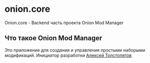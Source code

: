 # onion.core
Onion.core - Backend часть проекта Onion Mod Manager
## Что такое Onion Mod Manager
Это приложение для создания и управления простыми наборыми модификаций.
Инициатор разработки [Алексей Толстопятов](https://github.com/AlexeyTolstopyatov)
